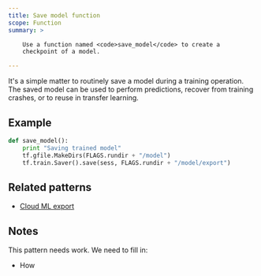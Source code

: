 ```yaml
---
title: Save model function
scope: Function
summary: >

    Use a function named <code>save_model</code> to create a
    checkpoint of a model.

---
```


It's a simple matter to routinely save a model during a training
operation. The saved model can be used to perform predictions, recover
from training crashes, or to reuse in transfer learning.

## Example

``` python
def save_model():
    print "Saving trained model"
    tf.gfile.MakeDirs(FLAGS.rundir + "/model")
    tf.train.Saver().save(sess, FLAGS.rundir + "/model/export")
```

## Related patterns

- [Cloud ML export](/patterns/cloud-ml-export.html)

## Notes

This pattern needs work. We need to fill in:

- How
